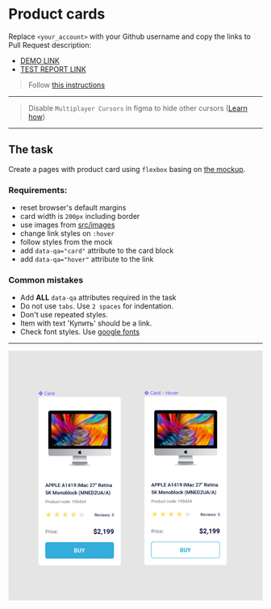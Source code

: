 # Product cards
Replace `<your_account>` with your Github username and copy the links to Pull Request description:
- [DEMO LINK](https://oleksandr-brui.github.io/layout_product-cards/)
- [TEST REPORT LINK](https://oleksandr-brui.github.io/layout_product-cards/report/html_report/)

> Follow [this instructions](https://github.com/mate-academy/layout_task-guideline#how-to-solve-the-layout-tasks-on-github)
___

> Disable `Multiplayer Cursors` in figma to hide other cursors ([Learn how](https://mate-academy.github.io/layout_task-guideline/figma.html#multiplayer-cursors))
___

## The task
Create a pages with product card using `flexbox` basing on [the mockup](https://www.figma.com/file/bS8N1lTT0Ew0Brf1Nfl36iMV/Product-Cards?node-id=0%3A1).

### Requirements:
- reset browser's default margins
- card width is `200px` including border
- use images from [src/images](src/images)
- change link styles on `:hover`
- follow styles from the mock
- add `data-qa="card"` attribute to the card block
- add `data-qa="hover"` attribute to the link

### Common mistakes
- Add **ALL** `data-qa` attributes required in the task
- Do not use `tabs`. Use `2 spaces` for indentation.
- Don't use repeated styles.
- Item with text 'Купить' should be a link.
- Check font styles. Use [google fonts](https://fonts.google.com/)

---
![screenshot](./references/card-example.png)

